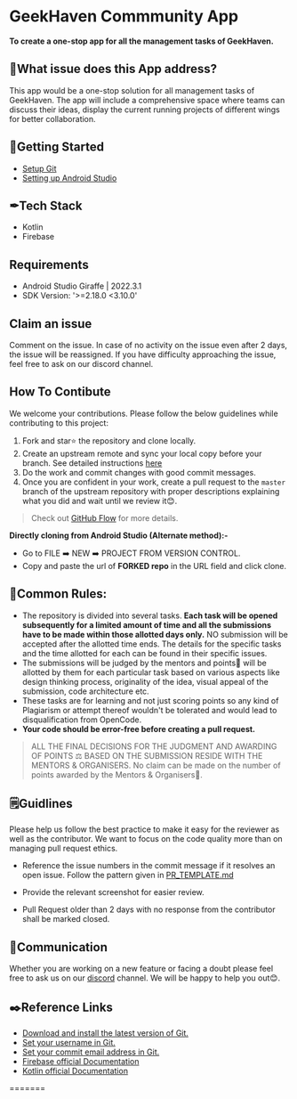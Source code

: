 # GeekHaven Commmunity App
**To create a one-stop app for all the management tasks of GeekHaven.**</p>

## 🚀What issue does this App address?
This app would be a one-stop solution for all management tasks of GeekHaven. The app will include a comprehensive space where teams can discuss their ideas, display the current running projects of different wings for better collaboration.

## 🧷Getting Started
- [Setup Git](https://git-scm.com/downloads)
- [Setting up Android Studio](https://developer.android.com/studio/install)
  
##  ✒Tech Stack 
* Kotlin
* Firebase

## Requirements
- Android Studio Giraffe | 2022.3.1
- SDK Version: '>=2.18.0 <3.10.0'

## Claim an issue
Comment on the issue. In case of no activity on the issue even after 2 days, the issue will be reassigned. If you have difficulty approaching the issue, feel free to ask on our discord channel.

## How To Contibute

We welcome your contributions. Please follow the below guidelines while contributing to this project:

1. Fork and star⭐ the repository and clone locally.
2. Create an upstream remote and sync your local copy before your branch. See detailed instructions [here](https://help.github.com/articles/syncing-a-fork)
3. Do the work and commit changes with good commit messages.
4. Once you are confident in your work, create a pull request to the `master` branch of the upstream repository with proper descriptions explaining what you did and wait until we review it😊.

> Check out [GitHub Flow](https://guides.github.com/introduction/flow/) for more details.

 **Directly cloning from Android Studio (Alternate method):-**

- Go to FILE ➡️ NEW ➡️ PROJECT FROM VERSION CONTROL.
- Copy and paste the url of **FORKED repo** in the URL field and click clone.

## 🧾Common Rules:
- The repository is divided into several tasks. **Each task will be opened subsequently for a limited amount of time and all the submissions have to be made within those allotted days only.** NO submission will be accepted after the allotted time ends. The details for the specific tasks and the time allotted for each can be found in their specific issues.
- The submissions will be judged by the mentors and points🎉 will be allotted by them for each particular task based on various aspects like design thinking process, originality of the idea, visual appeal of the submission, code architecture etc.
- These tasks are for learning and not just scoring points so any kind of Plagiarism or attempt thereof wouldn't be tolerated and would lead to disqualification from OpenCode.
- **Your code should be error-free before creating a pull request.**

> ALL THE FINAL DECISIONS FOR THE JUDGMENT AND AWARDING OF POINTS ⚖️ BASED ON THE SUBMISSION RESIDE WITH THE MENTORS & ORGANISERS. No claim can be made on the number of points awarded by the Mentors & Organisers🙂.

## 🗒️Guidlines 
Please help us follow the best practice to make it easy for the reviewer as well as the contributor. We want to focus on the code quality more than on managing pull request ethics.

- Reference the issue numbers in the commit message if it resolves an open issue. Follow the pattern given in [PR_TEMPLATE.md](https://github.com/opencodeiiita/GeekHaven-Community-App/blob/master/PR_TEMPLATE.md)

- Provide the relevant screenshot for easier review.

- Pull Request older than 2 days with no response from the contributor shall be marked closed.


## 📢Communication 
Whether you are working on a new feature or facing a doubt please feel free to ask us on our [discord](https://discord.gg/D9999YTkS8) channel. We will be happy to help you out😊.

## ✒️Reference Links 
- [Download and install the latest version of Git.](https://git-scm.com/downloads)
- [Set your username in Git.](https://help.github.com/articles/setting-your-username-in-git)
- [Set your commit email address in Git.](https://help.github.com/articles/setting-your-commit-email-address-in-git)
- [Firebase official Documentation](https://firebase.google.com/docs)
- [Kotlin official Documentation](https://kotlinlang.org/docs/home.html)
 
=======



